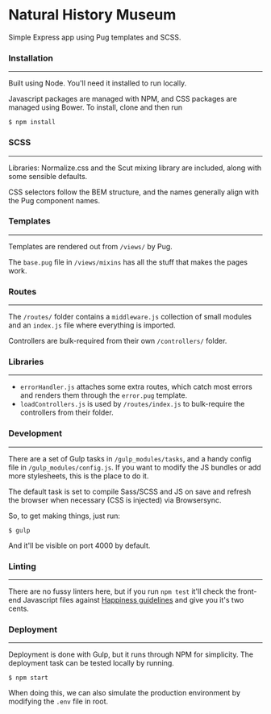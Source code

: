 # Natural History Museum

Simple Express app using Pug templates and SCSS.

### Installation
---
Built using Node. You'll need it installed to run locally.

Javascript packages are managed with NPM, and CSS packages are managed using Bower. To install, clone and then run

```
$ npm install
```

### SCSS
---
Libraries: Normalize.css and the Scut mixing library are included, along with some sensible defaults.

CSS selectors follow the BEM structure, and the names generally align with the Pug component names.

### Templates
---
Templates are rendered out from `/views/` by Pug.

The `base.pug` file in `/views/mixins` has all the stuff that makes the pages work.

### Routes
---
The `/routes/` folder contains a `middleware.js` collection of small modules and an `index.js` file where everything is imported.

Controllers are bulk-required from their own `/controllers/` folder.

### Libraries
---

- `errorHandler.js` attaches some extra routes, which catch most errors and renders them through the `error.pug` template.
- `loadControllers.js` is used by `/routes/index.js` to bulk-require the controllers from their folder.

### Development
---
There are a set of Gulp tasks in `/gulp_modules/tasks`, and a handy config file in `/gulp_modules/config.js`. If you want to modify the JS bundles or add more stylesheets, this is the place to do it.

The default task is set to compile Sass/SCSS and JS on save and refresh the browser when necessary (CSS is injected) via Browsersync.

So, to get making things, just run:

```
$ gulp
```
And it'll be visible on port 4000 by default.

### Linting
---
There are no fussy linters here, but if you run `npm test` it'll check the front-end Javascript files against [Happiness guidelines](https://github.com/JedWatson/happiness) and give you it's two cents.

### Deployment
---
Deployment is done with Gulp, but it runs through NPM for simplicity. The deployment task can be tested locally by running.

```
$ npm start
```

When doing this, we can also simulate the production environment by modifying the `.env` file in root.